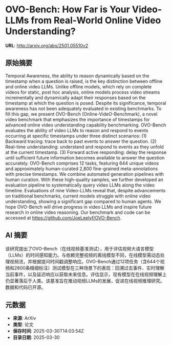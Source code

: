 # OVO-Bench: How Far is Your Video-LLMs from Real-World Online Video Understanding?

**URL**: http://arxiv.org/abs/2501.05510v2

## 原始摘要

Temporal Awareness, the ability to reason dynamically based on the timestamp
when a question is raised, is the key distinction between offline and online
video LLMs. Unlike offline models, which rely on complete videos for static,
post hoc analysis, online models process video streams incrementally and
dynamically adapt their responses based on the timestamp at which the question
is posed. Despite its significance, temporal awareness has not been adequately
evaluated in existing benchmarks. To fill this gap, we present OVO-Bench
(Online-VideO-Benchmark), a novel video benchmark that emphasizes the
importance of timestamps for advanced online video understanding capability
benchmarking. OVO-Bench evaluates the ability of video LLMs to reason and
respond to events occurring at specific timestamps under three distinct
scenarios: (1) Backward tracing: trace back to past events to answer the
question. (2) Real-time understanding: understand and respond to events as they
unfold at the current timestamp. (3) Forward active responding: delay the
response until sufficient future information becomes available to answer the
question accurately. OVO-Bench comprises 12 tasks, featuring 644 unique videos
and approximately human-curated 2,800 fine-grained meta-annotations with
precise timestamps. We combine automated generation pipelines with human
curation. With these high-quality samples, we further developed an evaluation
pipeline to systematically query video LLMs along the video timeline.
Evaluations of nine Video-LLMs reveal that, despite advancements on traditional
benchmarks, current models struggle with online video understanding, showing a
significant gap compared to human agents. We hope OVO-Bench will drive progress
in video LLMs and inspire future research in online video reasoning. Our
benchmark and code can be accessed at https://github.com/JoeLeelyf/OVO-Bench.


## AI 摘要

该研究提出了OVO-Bench（在线视频基准测试），用于评估视频大语言模型（LLMs）的时间感知能力。与依赖完整视频的离线模型不同，在线模型需动态处理视频流，并根据提问时间戳调整响应。OVO-Bench通过12项任务（含644个视频和2800条精细标注）测试模型在三种场景下的表现：回溯过去事件、实时理解当前事件，以及延迟响应以获取未来信息。评估显示，现有模型在在线视频理解上仍显著落后于人类。该基准旨在推动视频LLMs的发展，促进在线视频推理研究。数据和代码已开源。

## 元数据

- **来源**: ArXiv
- **类型**: 论文
- **保存时间**: 2025-03-30T14:03:54Z
- **目录日期**: 2025-03-30

